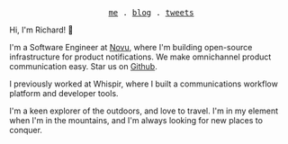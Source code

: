 <p align="center">
  <samp>
    <a href="https://rifont.com">me</a> .
    <a href="https://rifont.com/blog">blog</a> .    
    <a href="https://twitter.com/fontcodes">tweets</a>
  </samp>
</p>

Hi, I'm Richard! 👋

I'm a Software Engineer at [Novu](https://novu.co), where I'm building open-source infrastructure for product notifications. We make omnichannel product communication easy. Star us on [Github](https://github.com/novuhq/novu).

I previously worked at Whispir, where I built a communications workflow platform and developer tools.

I'm a keen explorer of the outdoors, and love to travel. I'm in my element when I'm in the mountains, and I'm always looking for new places to conquer.
